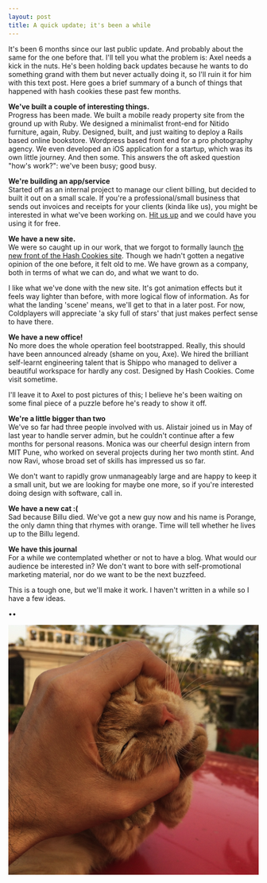 ```yaml
---
layout: post
title: A quick update; it's been a while
---
```


It's been 6 months since our last public update. And probably about the same for the one before that. I'll tell you what the problem is: Axel needs a kick in the nuts. He's been holding back updates because he wants to do something grand with them but never actually doing it, so I'll ruin it for him with this text post. Here goes a brief summary of a bunch of things that happened with hash cookies these past few months.

**We've built a couple of interesting things.**  
Progress has been made. We built a mobile ready property site from the ground up with Ruby. We designed a minimalist front-end for Nitido furniture, again, Ruby. Designed, built, and just waiting to deploy a Rails based online bookstore. Wordpress based front end for a pro photography agency. We even developed an iOS application for a startup, which was its own little journey. And then some. This answers the oft asked question "how's work?": we've been busy; good busy.

**We're building an app/service**  
Started off as an internal project to manage our client billing, but decided to built it out on a small scale. If you're a professional/small business that sends out invoices and receipts for your clients (kinda like us), you might be interested in what we've been working on. [Hit us up](mailto:fresh@hashcooki.es) and we could have you using it for free.

**We have a new site.**  
We were so caught up in our work, that we forgot to formally launch [the new front of the Hash Cookies site](http://hashcooki.es/). Though we hadn't gotten a negative opinion of the one before, it felt old to me. We have grown as a company, both in terms of what we can do, and what we want to do.

I like what we've done with the new site. It's got animation effects but it feels way lighter than before, with more logical flow of information. As for what the landing 'scene' means, we'll get to that in a later post. For now, Coldplayers will appreciate 'a sky full of stars' that just makes perfect sense to have there.

**We have a new office!**  
No more does the whole operation feel bootstrapped. Really, this should have been announced already (shame on you, Axe). We hired the brilliant self-learnt engineering talent that is Shippo who managed to deliver a beautiful workspace for hardly any cost. Designed by Hash Cookies. Come visit sometime.

I'll leave it to Axel to post pictures of this; I believe he's been waiting on some final piece of a puzzle before he's ready to show it off.

**We're a little bigger than two**  
We've so far had three people involved with us. Alistair joined us in May of last year to handle server admin, but he couldn't continue after a few months for personal reasons. Monica was our cheerful design intern from MIT Pune, who worked on several projects during her two month stint. And now Ravi, whose broad set of skills has impressed us so far. 

We don't want to rapidly grow unmanageably large and are happy to keep it a small unit, but we are looking for maybe one more, so if you're interested doing design with software, call in.
 
**We have a new cat :(**  
Sad because Billu died. We've got a new guy now and his name is Porange, the only damn thing that rhymes with orange. Time will tell whether he lives up to the Billu legend.

**We have this journal**  
For a while we contemplated whether or not to have a blog. What would our audience be interested in? We don't want to bore with self-promotional marketing material, nor do we want to be the next buzzfeed.

This is a tough one, but we'll make it work. I haven't written in a while so I have a few ideas.

••

![Porange](/assets/images/porange.jpg)